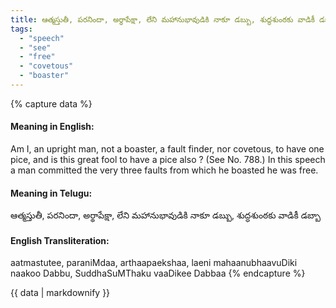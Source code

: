 ```yaml
---
title: ఆత్మస్తుతీ, పరనిందా, అర్థాపేక్షా, లేని మహానుభావుడికి నాకూ డబ్బు, శుద్ధశుంఠకు వాడికీ డబ్బా
tags:
  - "speech"
  - "see"
  - "free"
  - "covetous"
  - "boaster"
---
```


{% capture data %}
#### Meaning in English:
Am I, an upright man, not a boaster, a fault finder, nor covetous, to have one pice, and is this great fool to have a pice also ?
(See No. 788.)
In this speech a man committed the very three faults from which he boasted he was free.

#### Meaning in Telugu:
ఆత్మస్తుతీ, పరనిందా, అర్థాపేక్షా, లేని మహానుభావుడికి నాకూ డబ్బు, శుద్ధశుంఠకు వాడికీ డబ్బా

#### English Transliteration:
aatmastutee, paraniMdaa, arthaapaekshaa, laeni mahaanubhaavuDiki naakoo Dabbu, SuddhaSuMThaku vaaDikee Dabbaa
{% endcapture %}

<div class="notice">{{ data | markdownify }}</div>

